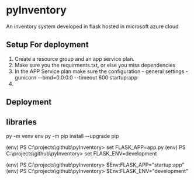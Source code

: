 # pyInventory
An inventory system developed in flask hosted in microsoft azure cloud

## Setup For deployment
1. Create  a resource group and an app service plan.
2. Make sure you the requirments.txt, or else you miss dependencies
3. In the APP Service plan make sure the configuration - general settings - 
    gunicorn --bind=0.0.0.0 --timeout 600 startup:app  
4. 

## Deployment

## libraries
py -m venv env
 py -m pip install --upgrade pip      
 
(env) PS C:\projects\github\pyInventory> set FLASK_APP=app.py
(env) PS C:\projects\github\pyInventory> set FLASK_ENV=development


(env) PS C:\projects\github\pyInventory> $Env:FLASK_APP="startup:app"
(env) PS C:\projects\github\pyInventory> $Env:FLASK_ENV="development"
